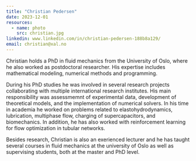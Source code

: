 ```yaml
---
title: "Christian Pedersen"
date: 2023-12-01
resources:
  - name: photo
    src: christian.jpg
linkedin: www.linkedin.com/in/christian-pedersen-188b8a129/
email: christian@xal.no
---
```


Christian holds a PhD in fluid mechanics from the University of Oslo, 
where he also worked as postdoctoral researcher. His expertise includes 
mathematical modeling, numerical methods and programming. 

<!--more-->

During his PhD studies he was involved in several research projects collaborating
with multiple international research institutes. His main responsibility was assessmemnt
of experimental data, development of theoretical models, and the
implementation of numerical solvers. In his time in academia he worked 
on problems related to elastohydrodynamics, lubrication, multiphase flow, 
charging of supercapacitors, and biomechanics.
In addition, he has also worked with reinforcement learning for flow optimization
in tubular networks.

Besides research, Christian is also an exerienced lecturer and he has taught several 
courses in fluid mechanics at the university of Oslo as well as supervising students, 
both at the master and PhD level.

